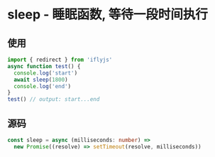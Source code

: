 # sleep - 睡眠函数, 等待一段时间执行

## 使用

```js
import { redirect } from 'iflyjs'
async function test() {
  console.log('start')
  await sleep(1800)
  console.log('end')
}
test() // output: start...end
```

## 源码

```ts
const sleep = async (milliseconds: number) =>
  new Promise((resolve) => setTimeout(resolve, milliseconds))
```
